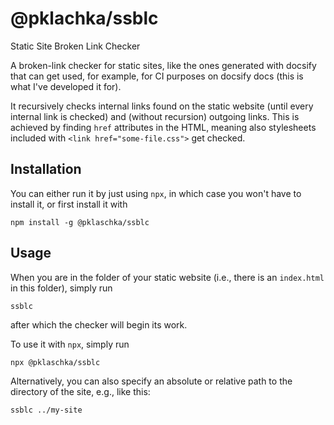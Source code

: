 # @pklachka/ssblc
Static Site Broken Link Checker

A broken-link checker for static sites, like the ones generated with docsify that can get used, for example, for CI purposes on docsify docs (this is what I've developed it for).

It recursively checks internal links found on the static website (until every internal link is checked) and (without recursion) outgoing links. This is achieved by finding `href` attributes in the HTML, meaning also stylesheets included with `<link href="some-file.css">` get checked.

## Installation
You can either run it by just using `npx`, in which case you won't have to install it, or first install it with

```shell script
npm install -g @pklaschka/ssblc
```

## Usage
When you are in the folder of your static website (i.e., there is an `index.html` in this folder), simply run

```shell script
ssblc
```

after which the checker will begin its work.

To use it with `npx`, simply run

```shell script
npx @pklaschka/ssblc
```

Alternatively, you can also specify an absolute or relative path to the directory of the site, e.g., like this:

```shell script
ssblc ../my-site
```
